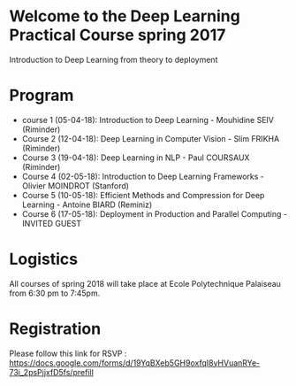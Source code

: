 # Welcome to the Deep Learning Practical Course spring 2017

Introduction to Deep Learning from theory to deployment

# Program

- course 1 (05-04-18): Introduction to Deep Learning - Mouhidine SEIV (Riminder)
- Course 2 (12-04-18): Deep Learning in Computer Vision - Slim FRIKHA (Riminder)
- Course 3 (19-04-18): Deep Learning in NLP - Paul COURSAUX  (Riminder)
- Course 4 (02-05-18): Introduction to Deep Learning Frameworks - Olivier MOINDROT (Stanford)
- Course 5 (10-05-18): Efficient Methods and Compression for Deep Learning - Antoine BIARD (Reminiz)
- Course 6 (17-05-18): Deployment in Production and Parallel Computing - INVITED GUEST

# Logistics

All courses of spring 2018 will take place at Ecole Polytechnique Palaiseau from 6:30 pm to 7:45pm.

# Registration

Please follow this link for RSVP : https://docs.google.com/forms/d/19YqBXeb5GH9oxfqI8yHVuanRYe-73i_2psPjjxfD5fs/prefill

